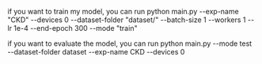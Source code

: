 

if you want to train my model, you can run
python main.py --exp-name "CKD" --devices 0 --dataset-folder "dataset/" --batch-size 1 --workers 1 --lr 1e-4 --end-epoch 300 --mode "train"

if you want to evaluate the model, you can run
python main.py --mode test --dataset-folder dataset --exp-name CKD --devices 0
